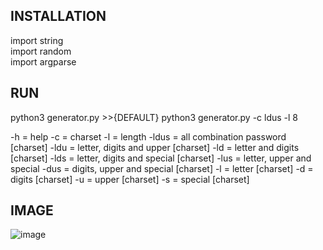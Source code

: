 ## INSTALLATION

import string <br>
import random<br>
import argparse<br>


## RUN

python3 generator.py  >>{DEFAULT}
python3 generator.py -c ldus -l 8

-h = help
-c = charset
-l = length
-ldus = all combination password [charset]
-ldu = letter, digits and upper [charset]
-ld = letter and digits [charset]
-lds = letter, digits and special [charset]
-lus = letter, upper and special 
-dus = digits, upper and special [charset]
-l = letter [charset]
-d = digits [charset]
-u = upper  [charset]
-s = special [charset]

## IMAGE

![image](https://user-images.githubusercontent.com/23361796/83187239-9609cd80-a14d-11ea-9f5d-3e8740a0350d.png)
